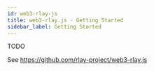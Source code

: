 ```yaml
---
id: web3-rlay-js
title: web3-rlay.js - Getting Started
sidebar_label: Getting Started
---
```


TODO

See <https://github.com/rlay-project/web3-rlay.js>

